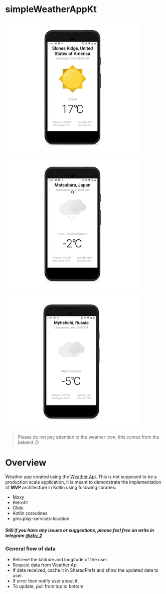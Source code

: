 # simpleWeatherAppKt


<img src="https://github.com/IllidanStormrage1/simpleWeatherAppKt/blob/master/Screenshots/pixel_quite_black_portrait.png" width="430"/> <img src="https://github.com/IllidanStormrage1/simpleWeatherAppKt/blob/master/Screenshots/pixel_quite_black_portrait2.png" width="430"/> <img src="https://github.com/IllidanStormrage1/simpleWeatherAppKt/blob/master/Screenshots/pixel_quite_black_landscape3.png" width="430"/>

> Please do not pay attention to the weather icon, this comes from the bekend 😥

# Overview
Weather app created using the [Weather Api](https://weatherstack.com/quickstart).
This is not supposed to be a production scale application, it is meant to demonstrate the implementation of **MVP** architecture in Kotlin using following libraries:
* Moxy
* Retrofit
* Glide
* Kotlin coroutines
 * gms:play-services-location

##### Still if you have any issues or suggestions, please feel free an write in telegram [@zkv_2](https://t.me/zkv_2)

### General flow of data
* Retrieve the latitude and longitude of the user.
* Request data from Weather Api
* If data received, cache it in SharedPrefs and show the updated data to user.
* If error then notify user about it.
* To update, pull from top to bottom
